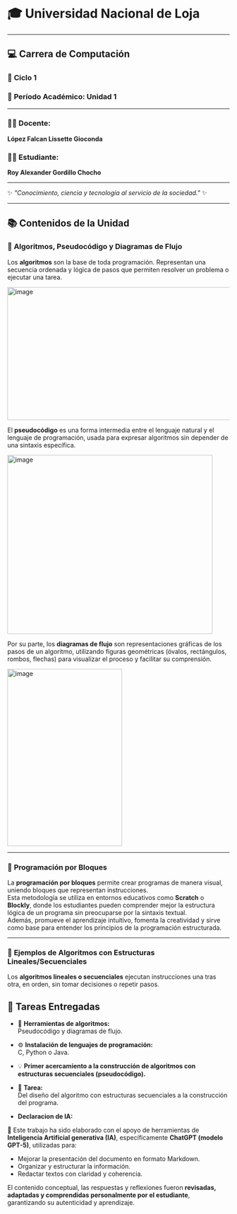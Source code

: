 # 🎓 **Universidad Nacional de Loja**  

-------------------------------------------------------------------------------------------------------------------------------------

## 💻 **Carrera de Computación**  
### 🧮 **Ciclo 1**  
### 📘 **Período Académico:** Unidad 1  

-------------------------------------------------------------------------------------------------------------------------------------

### 👩‍🏫 **Docente:**  
**López Falcan Lissette Gioconda**  

### 🧑‍🎓 **Estudiante:**  
**Roy Alexander Gordillo Chocho**

-------------------------------------------------------------------------------------------------------------------------------------

✨ *"Conocimiento, ciencia y tecnología al servicio de la sociedad."* ✨  

------------------------------------------------------------------------------------------------------------------------------------

## 📚 **Contenidos de la Unidad**

### 🔹 **Algoritmos, Pseudocódigo y Diagramas de Flujo**

Los **algoritmos** son la base de toda programación. Representan una secuencia ordenada y lógica de pasos que permiten resolver un problema o ejecutar una tarea.

<img width="589" height="301" alt="image" src="https://github.com/user-attachments/assets/8a138d25-a7d5-4679-b457-d7214e70c17f" />

El **pseudocódigo** es una forma intermedia entre el lenguaje natural y el lenguaje de programación, usada para expresar algoritmos sin depender de una sintaxis específica.  

<img width="465" height="405" alt="image" src="https://github.com/user-attachments/assets/696e873c-c610-411e-b1a5-94d4212c1f2a" />

Por su parte, los **diagramas de flujo** son representaciones gráficas de los pasos de un algoritmo, utilizando figuras geométricas (óvalos, rectángulos, rombos, flechas) para visualizar el proceso y facilitar su comprensión.

<img width="260" height="401" alt="image" src="https://github.com/user-attachments/assets/04a1c846-fe06-407d-a3b4-8515d09f0dd9" />


---

### 🔸 **Programación por Bloques**

La **programación por bloques** permite crear programas de manera visual, uniendo bloques que representan instrucciones.  
Esta metodología se utiliza en entornos educativos como **Scratch** o **Blockly**, donde los estudiantes pueden comprender mejor la estructura lógica de un programa sin preocuparse por la sintaxis textual.  
Además, promueve el aprendizaje intuitivo, fomenta la creatividad y sirve como base para entender los principios de la programación estructurada.

---

### 🔹 **Ejemplos de Algoritmos con Estructuras Lineales/Secuenciales**

Los **algoritmos lineales o secuenciales** ejecutan instrucciones una tras otra, en orden, sin tomar decisiones o repetir pasos.  

  ## 🧩 **Tareas Entregadas**

- 🧠 **Herramientas de algoritmos:**  
  Pseudocódigo y diagramas de flujo.
  

- ⚙️ **Instalación de lenguajes de programación:**  
  C, Python o Java.  


- 💡 **Primer acercamiento a la construcción de algoritmos con estructuras secuenciales (pseudocódigo).**
  

- 🧾 **Tarea:**  
  Del diseño del algoritmo con estructuras secuenciales a la construcción del programa.
  


-  **Declaracion de IA:**  

🧠 Este trabajo ha sido elaborado con el apoyo de herramientas de **Inteligencia Artificial generativa (IA)**, específicamente **ChatGPT (modelo GPT-5)**, utilizadas para:

- Mejorar la presentación del documento en formato Markdown.  
- Organizar y estructurar la información.  
- Redactar textos con claridad y coherencia.  

El contenido conceptual, las respuestas y reflexiones fueron **revisadas, adaptadas y comprendidas personalmente por el estudiante**, garantizando su autenticidad y aprendizaje.
